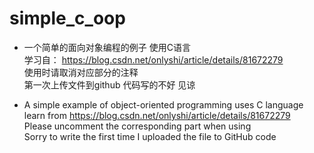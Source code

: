 # simple_c_oop
- 一个简单的面向对象编程的例子 使用C语言<br>
学习自： https://blog.csdn.net/onlyshi/article/details/81672279<br>
使用时请取消对应部分的注释<br>
第一次上传文件到github 代码写的不好 见谅

- A simple example of object-oriented programming uses C language<br>
  learn from https://blog.csdn.net/onlyshi/article/details/81672279<br>
  Please uncomment the corresponding part when using<br>
  Sorry to write the first time I uploaded the file to GitHub code
